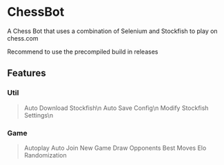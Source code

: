 # ChessBot
A Chess Bot that uses a combination of Selenium and Stockfish to play on chess.com

Recommend to use the precompiled build in releases

## Features

### Util
> Auto Download Stockfish\n
> Auto Save Config\n
> Modify Stockfish Settings\n

### Game 
> Autoplay
> Auto Join New Game
> Draw Opponents Best Moves
> Elo Randomization
